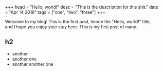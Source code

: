 +++
head = "Hello, world!"
desc = "This is the description for this shit."
date = "Apr 14 2019"
tags = ["one", "two", "three"]
+++

Welcome to my blog! This is the first post, hence the "Hello, world!" title, and
I hope you enjoy your stay here. This is my first post of many.

## h2

* another
* another one
* another another one
